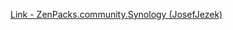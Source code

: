 [Link - ZenPacks.community.Synology (JosefJezek)](https://github.com/JosefJezek/ZenPacks.community.Synology)

